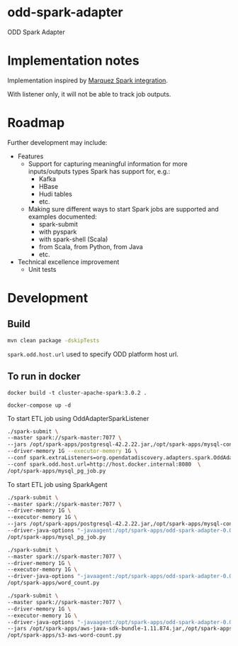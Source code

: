 # odd-spark-adapter
ODD Spark Adapter

# Implementation notes

Implementation inspired by
[Marquez Spark integration](https://github.com/MarquezProject/marquez/tree/main/integrations/spark).

With listener only, it will not be able to track job outputs.

# Roadmap

Further development may include:
* Features
  * Support for capturing meaningful information for more inputs/outputs 
    types Spark has support for, e.g.:
    * Kafka
    * HBase
    * Hudi tables
    * etc.
  * Making sure different ways to start Spark jobs are supported 
    and examples documented:
    * spark-submit
    * with pyspark
    * with spark-shell (Scala)
    * from Scala, from Python, from Java
    * etc.
* Technical excellence improvement 
  * Unit tests

# Development

## Build
```sh
mvn clean package -dskipTests
```

`spark.odd.host.url` used to specify ODD platform host url.

## To run in docker

`docker build -t cluster-apache-spark:3.0.2 .`

`docker-compose up -d`

To start ETL job using OddAdapterSparkListener
```sh
./spark-submit \
--master spark://spark-master:7077 \
--jars /opt/spark-apps/postgresql-42.2.22.jar,/opt/spark-apps/mysql-connector-java-8.0.26.jar,/opt/spark-apps/odd-spark-adapter-0.0.1-SNAPSHOT.jar \
--driver-memory 1G --executor-memory 1G \
--conf spark.extraListeners=org.opendatadiscovery.adapters.spark.OddAdapterSparkListener \
--conf spark.odd.host.url=http://host.docker.internal:8080  \
/opt/spark-apps/mysql_pg_job.py
```
To start ETL job using SparkAgent
```sh
./spark-submit \
--master spark://spark-master:7077 \
--driver-memory 1G \
--executor-memory 1G \
--jars /opt/spark-apps/postgresql-42.2.22.jar,/opt/spark-apps/mysql-connector-java-8.0.26.jar \
--driver-java-options "-javaagent:/opt/spark-apps/odd-spark-adapter-0.0.1-SNAPSHOT.jar=http://host.docker.internal:8080" \
/opt/spark-apps/mysql_pg_job.py
```

```sh
./spark-submit \
--master spark://spark-master:7077 \
--driver-memory 1G \
--executor-memory 1G \
--driver-java-options "-javaagent:/opt/spark-apps/odd-spark-adapter-0.0.1-SNAPSHOT.jar=http://host.docker.internal:8080" \
/opt/spark-apps/word_count.py
```

```sh
./spark-submit \
--master spark://spark-master:7077 \
--driver-memory 1G \
--executor-memory 1G \
--driver-java-options "-javaagent:/opt/spark-apps/odd-spark-adapter-0.0.1-SNAPSHOT.jar=http://host.docker.internal:8080" \
--jars /opt/spark-apps/aws-java-sdk-bundle-1.11.874.jar,/opt/spark-apps/hadoop-aws-3.2.0.jar \
/opt/spark-apps/s3-aws-word-count.py
```
